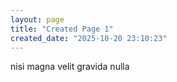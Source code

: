 ```yaml
---
layout: page
title: "Created Page 1"
created_date: "2025-10-20 23:10:23"
---
```


nisi magna velit gravida nulla 
